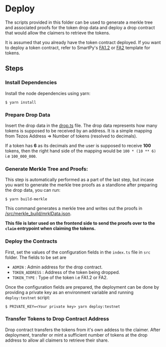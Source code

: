 # Deploy

The scripts provided in this folder can be used to generate a merkle tree and associated proofs for the token drop data and deploy a drop contract that would allow the claimers to retrieve the tokens.

It is assumed that you already have the token contract deployed. If you want to deploy a token contract, refer to SmartPy's [FA1.2](https://smartpy.io/ide?template=FA1.2.py) or [FA2](https://smartpy.io/ide?template=FA2.py) template for tokens.

## Steps

### Install Dependencies

Install the node dependencies using yarn:

```
$ yarn install
```

### Prepare Drop Data

Insert the drop data in the [drop.ts](https://github.com/AnshuJalan/token-drop-template/blob/master/deploy/src/drop.ts) file. The drop data represents how many tokens is supposed to be received by an address. It is a simple mapping from Tezos Address => Number of tokens (resolved to decimals).

If a token has **6** as its decimals and the user is supposed to receive **100** tokens, then the right hand side of the mapping would be `100 * (10 ** 6)` i.e `100_000_000`.

### Generate Merkle Tree and Proofs:

This step is automatically performed as a part of the last step, but incase you want to generate the merkle tree proofs as a standlone after preparing the drop data, you can run:

```
$ yarn build-merkle
```

This command generates a merkle tree and writes out the proofs in [/src/merkle_build/mrklData.json](https://github.com/AnshuJalan/token-drop-template/blob/master/deploy/src/merkle_build/mrklData.json).

**This file is later used on the frontend side to send the proofs over to the `claim` entrypoint when claiming the tokens.**

### Deploy the Contracts

First, set the values of the configuration fields in the `index.ts` file in `src` folder. The fields to be set are

- `ADMIN` : Admin address for the drop contract.
- `TOKEN_ADDRESS` : Address of the token being dropped.
- `TOKEN_TYPE` : Type of the token i.e FA1.2 or FA2.

Once the configuration fields are prepared, the deployment can be done by providing a private key as an environment variable and running `deploy:testnet` script:

```
$ PRIVATE_KEY=<Your private key> yarn deploy:testnet
```

### Transfer Tokens to Drop Contract Address

Drop contract transfers the tokens from it's own addess to the claimer. After deployment, transfer or mint a sufficient number of tokens at the drop address to allow all claimers to retrieve their share. 
